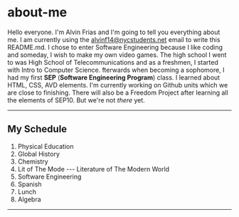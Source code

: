 # about-me

  Hello everyone. I'm Alvin Frias and I'm going to tell you everything about me. I am currently using the alvinf14@nycstudents.net email to write this README.md. I chose to enter Software Engineering because I like coding and someday, I wish to make my own video games. The high school I went to was High School of Telecommunications and as a freshmen, I started with Intro to Computer Science. fterwards when becoming a sophomore, I had my first **SEP**  (**Software Engineering Program**) class. I learned about HTML, CSS, AVD elements. I'm currently working on Github units which we are close to finishing. There will also be a Freedom Project after learning all the elements of SEP10. But we're not _there_ yet.

  ---

  ## My Schedule

1. Physical Education
2. Global History
3. Chemistry
4. Lit of The Mode --- Literature of The Modern World
5. Software Engineering
6. Spanish
7. Lunch
8. Algebra

---



